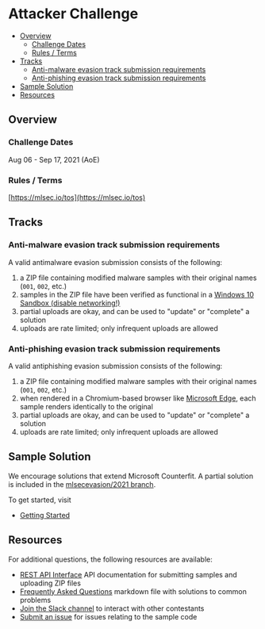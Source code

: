 # Attacker Challenge
<!-- vscode-markdown-toc -->
* [Overview](#overview)
    * [Challenge Dates](#challenge-dates)
    * [Rules / Terms](#rules-/-terms)
* [Tracks](#tracks)
    * [Anti-malware evasion track submission requirements](#anti-malware-evasion-track-submission-requirements)
    * [Anti-phishing evasion track submission requirements](#anti-phishing-evasion-track-submission-requirements)
* [Sample Solution](#sample-solution)
* [Resources](#resources)

<!-- vscode-markdown-toc-config
	numbering=false
	autoSave=true
	/vscode-markdown-toc-config -->
<!-- /vscode-markdown-toc -->


## <a name='overview'></a>Overview

### <a name='challenge-dates'></a>Challenge Dates
Aug 06 - Sep 17, 2021 (AoE)

### <a name='rules-/-terms'></a>Rules / Terms
[https://mlsec.io/tos](https://mlsec.io/tos)


## <a name='tracks'></a>Tracks
### <a name='anti-malware-evasion-track-submission-requirements'></a>Anti-malware evasion track submission requirements
A valid antimalware evasion submission consists of the following:
1. a ZIP file containing modified malware samples with their original names (`001`, `002`, etc.)
2. samples in the ZIP file have been verified as functional in a [Windows 10 Sandbox (disable networking!)](https://developer.microsoft.com/en-us/microsoft-edge/tools/vms/)
3. partial uploads are okay, and can be used to "update" or "complete" a solution
4. uploads are rate limited; only infrequent uploads are allowed


### <a name='anti-phishing-evasion-track-submission-requirements'></a>Anti-phishing evasion track submission requirements
A valid antiphishing evasion submission consists of the following:
1. a ZIP file containing modified malware samples with their original names (`001`, `002`, etc.)
2. when rendered in a Chromium-based browser like [Microsoft Edge](https://www.microsoft.com/en-us/edge?r=1), each sample renders identically to the original
3. partial uploads are okay, and can be used to "update" or "complete" a solution
4. uploads are rate limited; only infrequent uploads are allowed

## <a name='sample-solution'></a>Sample Solution
We encourage solutions that extend Microsoft Counterfit. A partial solution is included in the [mlsecevasion/2021 branch](https://github.com/Azure/counterfit/tree/mlsecevasion/2021).

To get started, visit
* [Getting Started](https://github.com/Azure/counterfit/blob/mlsecevasion/2021/docs/getting_started.md)

## <a name='resources'></a>Resources
For additional questions, the following resources are available:
* [REST API Interface](docs/API.md) API documentation for submitting samples and uploading ZIP files
* [Frequently Asked Questions](FAQ.md) markdown file with solutions to common problems
* [Join the Slack channel](https://join.slack.com/t/evademalwareml/shared_invite/zt-9birv1qf-KJFEiyLLRVtrsNDuyA0clA) to interact with other contestants
* [Submit an issue](https://github.com/Azure/2021-machine-learning-security-evasion-competition/issues) for issues relating to the sample code